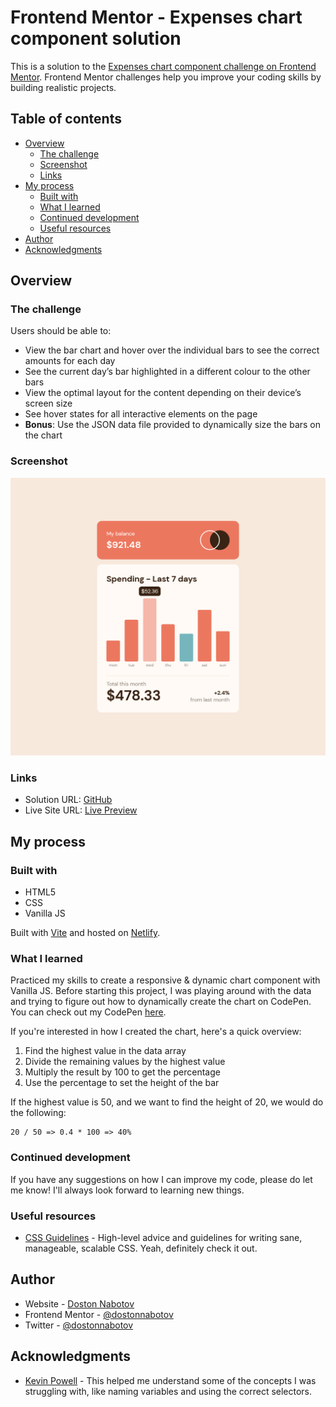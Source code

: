 # Frontend Mentor - Expenses chart component solution

This is a solution to the [Expenses chart component challenge on Frontend Mentor](https://www.frontendmentor.io/challenges/expenses-chart-component-e7yJBUdjwt). Frontend Mentor challenges help you improve your coding skills by building realistic projects.

## Table of contents

- [Overview](#overview)
  - [The challenge](#the-challenge)
  - [Screenshot](#screenshot)
  - [Links](#links)
- [My process](#my-process)
  - [Built with](#built-with)
  - [What I learned](#what-i-learned)
  - [Continued development](#continued-development)
  - [Useful resources](#useful-resources)
- [Author](#author)
- [Acknowledgments](#acknowledgments)

## Overview

### The challenge

Users should be able to:

- View the bar chart and hover over the individual bars to see the correct amounts for each day
- See the current day’s bar highlighted in a different colour to the other bars
- View the optimal layout for the content depending on their device’s screen size
- See hover states for all interactive elements on the page
- **Bonus**: Use the JSON data file provided to dynamically size the bars on the chart

### Screenshot

![Screenshot](/public/screenshot.png)

### Links

- Solution URL: [GitHub](https://github.com/dostonnabotov/fem_expenses-chart-component)
- Live Site URL: [Live Preview](https://technophile-expenses-chart-component.netlify.app/)

## My process

### Built with

- HTML5
- CSS
- Vanilla JS

Built with [Vite](https://vitejs.dev/) and hosted on [Netlify](https://www.netlify.com/).

### What I learned

Practiced my skills to create a responsive & dynamic chart component with Vanilla JS. Before starting this project, I was playing around with the data and trying to figure out how to dynamically create the chart on CodePen. You can check out my CodePen [here](https://codepen.io/dostonnabotov/pen/MWqqOMz).

If you're interested in how I created the chart, here's a quick overview:

1. Find the highest value in the data array
2. Divide the remaining values by the highest value
3. Multiply the result by 100 to get the percentage
4. Use the percentage to set the height of the bar

If the highest value is 50, and we want to find the height of 20, we would do the following:

```
20 / 50 => 0.4 * 100 => 40%
```

### Continued development

If you have any suggestions on how I can improve my code, please do let me know! I'll always look forward to learning new things.

### Useful resources

- [CSS Guidelines](https://cssguidelin.es/) - High-level advice and guidelines for writing sane, manageable, scalable CSS. Yeah, definitely check it out.

## Author

- Website - [Doston Nabotov](https://flowcv.me/dostonnabotov)
- Frontend Mentor - [@dostonnabotov](https://www.frontendmentor.io/profile/dostonnabotov)
- Twitter - [@dostonnabotov](https://www.twitter.com/dostonnabotov)

## Acknowledgments

- [Kevin Powell](https://youtu.be/KqFAs5d3Yl8) - This helped me understand some of the concepts I was struggling with, like naming variables and using the correct selectors.
